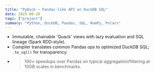 ```yaml
---
title: "PyDuck — Pandas‑like API on DuckDB SQL"
date: 2025-08-20
tags: ["project"]
summary: "Python, DuckDB, Pandas, SQL, NumPy, Polars"
---
```


- Immutable, chainable 'Quack' views with lazy evaluation and SQL lineage (Spark RDD‑style).
- Compiler translates common Pandas ops to optimized DuckDB SQL; `.to_sql()` for transparency.
- >100× speedups over Pandas on typical aggregation/filtering at 10GB scales in benchmarks.
